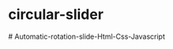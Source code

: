 # circular-slider
#   A u t o m a t i c - r o t a t i o n - s l i d e - H t m l - C s s - J a v a s c r i p t  
 